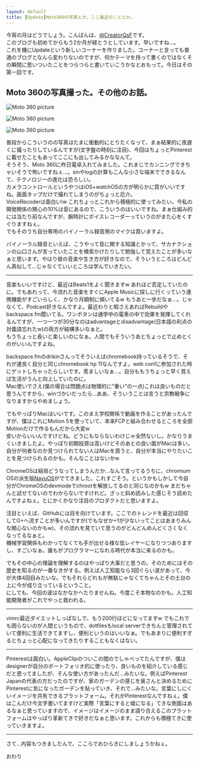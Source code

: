 ```yaml
---
layout: default
title: [Update]Moto360の写真とか、ここ最近のこととか。
---
```

今宵の月はどうでしょう。こんばんは、[@CreatorQsF](http://f.9en.co/?move=mainSns)です。  
このブログも初めてからもう2か月が経とうとしています。早いですね…。  
これを機にUpdateという新しいコーナーを作りました。コーナーと言っても普通のブログとなんら変わりないのですが、何かテーマを持って書くのではなくその瞬間に思いついたことをつらつらと書いていこうかなとおもって。今日はその第一回です。

## Moto 360の写真撮った。その他のお話。

![Moto 360 picture](https://s-media-cache-ak0.pinimg.com/originals/d7/93/0b/d7930b629c13d01b5c069f1362986695.jpg)

![Moto 360 picture](https://s-media-cache-ak0.pinimg.com/originals/70/5e/7e/705e7e3549fb856e9eccf062580a0783.jpg)

![Moto 360 picture](https://s-media-cache-ak0.pinimg.com/originals/e2/e7/7a/e2e77a9860f796d0c0983d6f1a204480.jpg)

普段からこういうのの写真はたまに衝動的にとりたくなって、まぁ結果的に夜遅くに撮ったりしているんですが(文字盤の時刻に注目)、今回はちょっとPinterestに載せたこともあってここにも出してみるかななんて。  
そうそう、Moto 360に昨日電卓入れてみました。これまじでカンニングできちゃいそうで怖いですねぇ…。sinやlogの計算もこんな小さな端末でできるなんて、テクノロジーの進化は恐ろしい。  
カメラコントロールというやつはiOS+watchOSの方が明らかに質がいいですね。画面タップだけで撮れてしまうのがちょっと厄介。  
VoiceRecoderは面白い!w これちょっとこれから積極的に使ってみたい。今私の開発関係の関心の10%は音にあるので、こういうのはいいですね。まぁ仕組み的には当たり前なんですが、腕時計にボイスレコーダーっていうのがまた心をくすぐりますねぇ。  
でもそのうち自分専用のバイノーラル録音用のマイクは買いますよ。

バイノーラル録音といえば、こうやって音に関する知識とかって、サカナクションの山口さんが言っていたことを検索かけたりして勉強して覚えたことが多いなぁと思います。やはり彼の音楽や生き方が好きなので、そういうところはどんどん真似して…じゃなくていいところは学んでいきたい。

***

音楽もいいですけど、最近はBeats1をよく聞きますw あれほど否定していたのに。でもあれって、今流れた音楽をすぐにApple Musicに探しに行くっていう連携機能がすごいらしく、かなり月額制に傾いてるw もうあと一歩だなぁ…。じゃなくて、Podcast好きなんですよ。最近わりと暇さえあればRebuildやbackspace.fm聞いてる。ワンボタンは通学中の電車の中で効果を発揮してくれるんですが、一つ一つが30分なのはadvantageとdisadvantage(日本語の利点の対義語忘れたw)の両方が結構多いなぁと。  
もうちょっと長いと楽しいのになぁ。人間でもそういうあとちょっとで止めとくのがいいんですよね。

backspace.fmのdrikinさんってそういえばchromebook持っているそうで、それが運良く自分と同じchromebook hp 11なんですよ。web confに参加された時にゲットしちゃったらしいです。羨ましいなぁ…。自分ももうちょっと早く買えば生活がうんと向上していたのに。  
Mac使いでさえ(僕の場合は問題点は物理的に"重い"の一点)これは良いものだと思うんですから、winづかいだったら…ああ、そういうことは言うと宗教戦争になりますからやめましょう。

でもやっぱりMacはいいです。このまえ学校関係で動画を作ることがあったんですが、僕はこれにMotion 5を使っていて、本来FCPと組み合わせるところを全部Motionだけで作るもんだから大変w  
安いからいいんですけどね。どうにもならないわけじゃ全然ないし。かなりうまくいきましたよ。やっぱり初期投資は高いけどそのあとの良い面がMacは多い。自分が何者なのか見つけられてない人はMacを買うと、自分が本当にやりたいことを見つけられるのかも。そんなことはないかw

ChromeOSは結局どうなってしまうんだか…なんて言ってるうちに、chromium OSの派生版[NayuOS](https://www.nayuos.com/)がでてきました。これすごそう。というかもしかして今自分がChromeOSのdevmodeでchrootを解放してるのと同じなのかもw まだちゃんと試せてないのでわからないですけれど。ざっと斜め読みした感じそう読めたんですよねぇ。とにかくかなり注目のプロダクトだと思いますよ。

注目といえば、GitHubには目を向けています。ここでのトレンドを最近は回収してG+へ流すことが多いんですが(でもなぜか+1が少ないってことはあまりみんな関心ないのかもw)、その流れを見ていて思うのがどんどんめんどくさくなくなってるなぁと。  
機械学習関係もわかってなくても手が出せる様な低レイヤーになりつつありますし、すごいなぁ。誰もがプログラマーになれる時代が本当に来るのかも。

でもその中心の理論を理解するのはやっぱり大事だと思うの。そのためにはその歴史を知るのが一番なきがする。例えば人工知能なら3回ぐらい波があって、今が大体4回目みたいな。でもそれらどれもが無駄じゃなくてちゃんとその土台の上に今が成り立っているということ。  
にしても、今回の波はなかなかへたりませんね。今度こそ本物なのかも。人工知能開発者がこれでやっと救われる。

***

vimrc最近ダイエットしっぱなしで、もう200行ほどになってますw でもこれでも困らないのが人間というもので、dotfilesもlocal serverできちんと管理されていて便利に生活できてますし、便利というのはいいなぁ。でもあまりに便利すぎるとちょっと心配になってきたりすることもなくはない。

***

Pinterestは面白い。AppleClipのついこの間のでしゃべってたんですが、僕はdesignerが自分のポートフォリオ的に使ったり、良いものを紹介している感じだと思ってましたが、そんな使い方があったんだ…みたいな。例えばPinterest Japanの代表の方だったのですが、家のガーデンの感じを奥さんと決めるためにPinterestに気になったガーデンを貼っていき、それで…みたいな。言葉にしにくいイメージを共有できるプラットフォーム。それがPinterestなんですねぇ。僕はこんだけ今文字書いてますけど実際「言葉にすると嘘になる」てきな側面はあるなぁと思っていますので、イメージはイメージのまま語り合えるこのプラットフォームはやっぱり革新てきで好きだなぁと思います。これからも積極てきに使っていきますよ。

***

さて…内容もつきましたんで、ここらでおひらきにしましょうかねぇ。

おわり